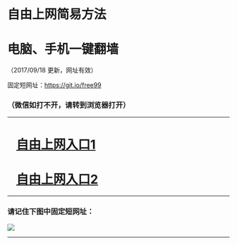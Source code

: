 ﻿# 自由上网简易方法

# 电脑、手机一键翻墙

（2017/09/18 更新，网址有效）

固定短网址：https://git.io/free99

### （微信如打不开，请转到浏览器打开）


***





# &nbsp;&nbsp; <a href="http://ft866111220.fwq-tz1005.info/fwqtz01.html?t=09180017648 " target="_blank">自由上网入口1</a>
# &nbsp;&nbsp; <a href="http://ft274946330.fwq-tz1006.info/fwqtz02.html?t=09180016542 " target="_blank">自由上网入口2</a>
***

### 请记住下图中固定短网址：

<img src="https://s3-us-west-2.amazonaws.com/fwq-1001/yjfq-20170905okok.png" /> 


***

